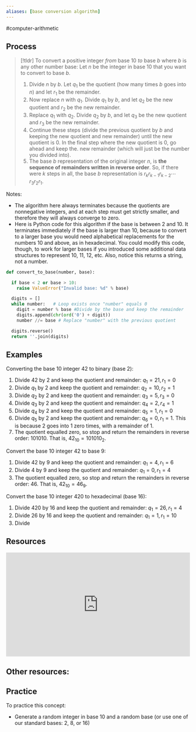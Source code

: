```yaml
---
aliases: [base conversion algorithm]
--- 
```


#computer-arithmetic 

## Process 

> [!tldr] To convert a positive integer *from* base 10 *to* base $b$ where $b$ is any other number base: 
> Let $n$ be the integer in base 10 that you want to convert to base $b$. 
> 1. Divide $n$ by $b$. Let $q_1$ be the quotient (how many times $b$ goes into $n$) and let $r_1$ be the remainder. 
> 2. Now replace $n$ with $q_1$. Divide $q_1$ by $b$, and let $q_2$ be the new quotient and $r_2$ be the new remainder. 
> 3. Replace $q_1$ with $q_2$. Divide $q_2$ by $b$, and let $q_3$ be the new quotient and $r_3$ be the new remainder. 
> 4. Continue these steps (divide the previous quotient by $b$ and keeping the new quotient and new remainder) until the new quotient is $0$. In the final step where the new quotient is $0$, go ahead and keep the. new remainder (which will just be the number you divided into). 
> 5. The base $b$ representation of the original integer $n$, is **the sequence of remainders written in reverse order**. So, if there were $k$ steps in all, the base $b$ representation is $r_k r_{k-1} r_{k-2} \cdots r_3 r_2 r_1$. 

Notes: 
- The algorithm here always terminates because the quotients are nonnegative integers, and at each step must get strictly smaller, and therefore they will always converge to zero. 
- Here is Python code for this algorithm if the base is between 2 and 10. It terminates immediately if the base is larger than 10, because to convert to a larger base you would need alphabetical replacements for the numbers 10 and above, as in hexadecimal. You could modify this code, though, to work for larger bases if you introduced some additional data structures to represent 10, 11, 12, etc. Also, notice this returns a string, not a number. 

```python
def convert_to_base(number, base):

  if base < 2 or base > 10:
    raise ValueError("Invalid base: %d" % base)

  digits = []
  while number:   # Loop exists once "number" equals 0
    digit = number % base #Divide by the base and keep the remainder
    digits.append(chr(ord('0') + digit)) 
    number //= base # Replace "number" with the previous quotient 

  digits.reverse()
  return ''.join(digits)
```

## Examples

Converting the base 10 integer $42$ to binary (base 2): 

1. Divide $42$ by $2$ and keep the quotient and remainder: $q_1 = 21, r_1 = 0$
2. Divide $q_1$ by $2$ and keep the quotient and remainder: $q_2 = 10, r_2 = 1$
3. Divide $q_2$ by $2$ and keep the quotient and remainder: $q_3 = 5, r_3 = 0$
4. Divide $q_3$ by $2$ and keep the quotient and remainder: $q_4 = 2, r_4 = 1$
5. Divide $q_4$ by $2$ and keep the quotient and remainder: $q_5 = 1, r_1 = 0$
6. Divide $q_5$ by $2$ and keep the quotient and remainder: $q_6 = 0, r_1 = 1$. This is because $2$ goes into $1$ zero times, with a remainder of $1$. 
7. The quotient equalled zero, so stop and return the remainders in reverse order: $101010$. That is, $42_{10} = 101010_2$. 

Convert the base 10 integer 42 to base $9$: 
1. Divide $42$ by $9$ and keep the quotient and remainder: $q_1 = 4, r_1 = 6$
2. Divide $4$ by $9$ and keep the quotient and remainder: $q_1 = 0, r_1 = 4$
3. The quotient equalled zero, so stop and return the remainders in reverse order: $46$. That is, $42_{10} = 46_9$. 

Convert the base 10 integer 420 to hexadecimal (base 16): 
1. Divide $420$ by $16$ and keep the quotient and remainder: $q_1 = 26, r_1 = 4$
2. Divide $26$ by $16$ and keep the quotient and remainder: $q_1 = 1, r_1 = 10$
3. Divide 
## Resources 

<div style="padding:56.25% 0 0 0;position:relative;"><iframe src="https://player.vimeo.com/video/578187581?badge=0&amp;autopause=0&amp;player_id=0&amp;app_id=58479" frameborder="0" allow="autoplay; fullscreen; picture-in-picture" allowfullscreen style="position:absolute;top:0;left:0;width:100%;height:100%;" title="Screencast 1.3: Base 10 conversion algorithm"></iframe></div>


Other resources: 
- 

## Practice 
To practice this concept: 
- Generate a random integer in base 10 and a random base (or use one of our standard bases: $2$, $8$, or $16$)